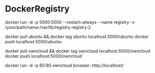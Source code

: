 # DockerRegistry
docker run -d -p 5000:5000 --restart=always --name registry -v /your/path/name:/var/lib/registry registry:2

docker pull ubuntu && docker tag ubuntu localhost:5000/ubuntu
docker push localhost:5000/ubuntu

docker pull owncloud && docker tag owncloud localhost:5000/owncloud
docker push localhost:5000/owncloud

docker run -d -p 80:80 owncloud
browser: http://localhost/

